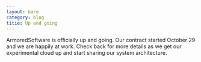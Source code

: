 ```yaml
---
layout: bare
category: blog
titie: Up and going
---
```


ArmoredSoftware is officially up and going.  Our contract started
October 29 and we are happily at work.  Check back for more details as
we get our experimental cloud up and start sharing our system
architecture.
